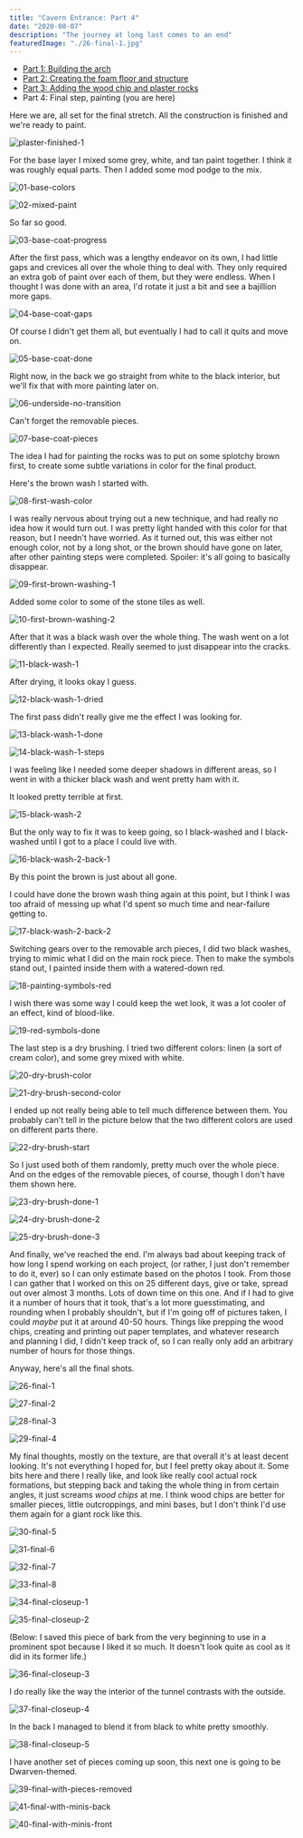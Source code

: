```yaml
---
title: "Cavern Entrance: Part 4"
date: "2020-08-07"
description: "The journey at long last comes to an end"
featuredImage: "./26-final-1.jpg"
---
```


- [Part 1: Building the arch](../cavern-entrance-part-1/)
- [Part 2: Creating the foam floor and structure](../cavern-entrance-part-2/)
- [Part 3: Adding the wood chip and plaster rocks](../cavern-entrance-part-3/)
- Part 4: Final step, painting (you are here)

Here we are, all set for the final stretch. All the construction is finished and we're ready to paint.

![plaster-finished-1](plaster-finished-1.jpg)

For the base layer I mixed some grey, white, and tan paint together. I think it was roughly equal parts. Then I added some mod podge to the mix.

![01-base-colors](01-base-colors.jpg)

![02-mixed-paint](02-mixed-paint.jpg)

So far so good.

![03-base-coat-progress](03-base-coat-progress.jpg)

After the first pass, which was a lengthy endeavor on its own, I had little gaps and crevices all over the whole thing to deal with. They only required an extra gob of paint over each of them, but they were endless. When I thought I was done with an area, I'd rotate it just a bit and see a bajillion more gaps.

![04-base-coat-gaps](04-base-coat-gaps.jpg)

Of course I didn't get them all, but eventually I had to call it quits and move on.

![05-base-coat-done](05-base-coat-done.jpg)

Right now, in the back we go straight from white to the black interior, but we'll fix that with more painting later on.

![06-underside-no-transition](06-underside-no-transition.jpg)

Can't forget the removable pieces.

![07-base-coat-pieces](07-base-coat-pieces.jpg)

The idea I had for painting the rocks was to put on some splotchy brown first, to create some subtle variations in color for the final product.

Here's the brown wash I started with.

![08-first-wash-color](08-first-wash-color.jpg)

I was really nervous about trying out a new technique, and had really no idea how it would turn out. I was pretty light handed with this color for that reason, but I needn't have worried. As it turned out, this was either not enough color, not by a long shot, or the brown should have gone on later, after other painting steps were completed. Spoiler: it's all going to basically disappear.

![09-first-brown-washing-1](09-first-brown-washing-1.jpg)

Added some color to some of the stone tiles as well.

![10-first-brown-washing-2](10-first-brown-washing-2.jpg)

After that it was a black wash over the whole thing. The wash went on a lot differently than I expected. Really seemed to just disappear into the cracks.

![11-black-wash-1](11-black-wash-1.jpg)

After drying, it looks okay I guess.

![12-black-wash-1-dried](12-black-wash-1-dried.jpg)

The first pass didn't really give me the effect I was looking for.

![13-black-wash-1-done](13-black-wash-1-done.jpg)

![14-black-wash-1-steps](14-black-wash-1-steps.jpg)

I was feeling like I needed some deeper shadows in different areas, so I went in with a thicker black wash and went pretty ham with it.

It looked pretty terrible at first.

![15-black-wash-2](15-black-wash-2.jpg)

But the only way to fix it was to keep going, so I black-washed and I black-washed until I got to a place I could live with.

![16-black-wash-2-back-1](16-black-wash-2-back-1.jpg)

By this point the brown is just about all gone.

I could have done the brown wash thing again at this point, but I think I was too afraid of messing up what I'd spent so much time and near-failure getting to.

![17-black-wash-2-back-2](17-black-wash-2-back-2.jpg)

Switching gears over to the removable arch pieces, I did two black washes, trying to mimic what I did on the main rock piece. Then to make the symbols stand out, I painted inside them with a watered-down red.

![18-painting-symbols-red](18-painting-symbols-red.jpg)

I wish there was some way I could keep the wet look, it was a lot cooler of an effect, kind of blood-like.

![19-red-symbols-done](19-red-symbols-done.jpg)

The last step is a dry brushing. I tried two different colors: linen (a sort of cream color), and some grey mixed with white.

![20-dry-brush-color](20-dry-brush-color.jpg)

![21-dry-brush-second-color](21-dry-brush-second-color.jpg)

I ended up not really being able to tell much difference between them. You probably can't tell in the picture below that the two different colors are used on different parts there.

![22-dry-brush-start](22-dry-brush-start.jpg)

So I just used both of them randomly, pretty much over the whole piece. And on the edges of the removable pieces, of course, though I don't have them shown here.

![23-dry-brush-done-1](23-dry-brush-done-1.jpg)

![24-dry-brush-done-2](24-dry-brush-done-2.jpg)

![25-dry-brush-done-3](25-dry-brush-done-3.jpg)

And finally, we've reached the end. I'm always bad about keeping track of how long I spend working on each project, (or rather, I just don't remember to do it, ever) so I can only estimate based on the photos I took. From those I can gather that I worked on this on 25 different days, give or take, spread out over almost 3 months. Lots of down time on this one. And if I had to give it a number of hours that it took, that's a lot more guesstimating, and rounding when I probably shouldn't, but if I'm going off of pictures taken, I could _maybe_ put it at around 40-50 hours. Things like prepping the wood chips, creating and printing out paper templates, and whatever research and planning I did, I didn't keep track of, so I can really only add an arbitrary number of hours for those things.

Anyway, here's all the final shots.

![26-final-1](26-final-1.jpg)

![27-final-2](27-final-2.jpg)

![28-final-3](28-final-3.jpg)

![29-final-4](29-final-4.jpg)

My final thoughts, mostly on the texture, are that overall it's at least decent looking. It's not everything I hoped for, but I feel pretty okay about it. Some bits here and there I really like, and look like really cool actual rock formations, but stepping back and taking the whole thing in from certain angles, it just screams _wood chips_ at me. I think wood chips are better for smaller pieces, little outcroppings, and mini bases, but I don't think I'd use them again for a giant rock like this.

![30-final-5](30-final-5.jpg)

![31-final-6](31-final-6.jpg)

![32-final-7](32-final-7.jpg)

![33-final-8](33-final-8.jpg)

![34-final-closeup-1](34-final-closeup-1.jpg)

![35-final-closeup-2](35-final-closeup-2.jpg)

(Below: I saved this piece of bark from the very beginning to use in a prominent spot because I liked it so much. It doesn't look quite as cool as it did in its former life.)

![36-final-closeup-3](36-final-closeup-3.jpg)

I do really like the way the interior of the tunnel contrasts with the outside.

![37-final-closeup-4](37-final-closeup-4.jpg)

In the back I managed to blend it from black to white pretty smoothly.

![38-final-closeup-5](38-final-closeup-5.jpg)

I have another set of pieces coming up soon, this next one is going to be Dwarven-themed.

![39-final-with-pieces-removed](39-final-with-pieces-removed.jpg)

![41-final-with-minis-back](41-final-with-minis-back.jpg)

![40-final-with-minis-front](40-final-with-minis-front.jpg)
